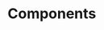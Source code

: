 <!-- Space: Projects -->
<!-- Parent: ZshTmux -->
<!-- Title: Components ZshTmux -->
<!-- Label: ZshTmux -->
<!-- Label: Project -->
<!-- Label: Components -->
<!-- Include: disclaimer.md -->
<!-- Include: ac:toc -->

# Components
